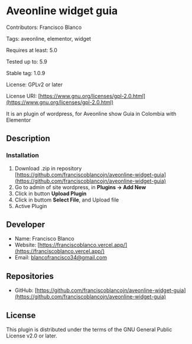 # Aveonline widget guia
 
Contributors: Francisco Blanco

Tags: aveonline, elementor, widget

Requires at least: 5.0

Tested up to: 5.9

Stable tag: 1.0.9

License: GPLv2 or later

License URI: [https://www.gnu.org/licenses/gpl-2.0.html](https://www.gnu.org/licenses/gpl-2.0.html)

It is an plugin of wordpress, for Aveonline show Guia in Colombia with Elementor

## Description

### Installation

1. Download .zip in repository [https://github.com/franciscoblancojn/aveonline-widget-guia](https://github.com/franciscoblancojn/aveonline-widget-guia)
2. Go to admin of site wordpress, in __Plugins -> Add New__
3. Click in button __Upload Plugin__
4. Click in buttom __Select File__, and Upload file
5. Active Plugin


## Developer

* Name: Francisco Blanco
* Website: [https://franciscoblanco.vercel.app/](https://franciscoblanco.vercel.app/)
* Email: blancofrancisco34@gmail.com

## Repositories

* GitHub: [https://github.com/franciscoblancojn/aveonline-widget-guia](https://github.com/franciscoblancojn/aveonline-widget-guia)
## License
This plugin is distributed under the terms of the GNU General Public License v2.0 or later.






